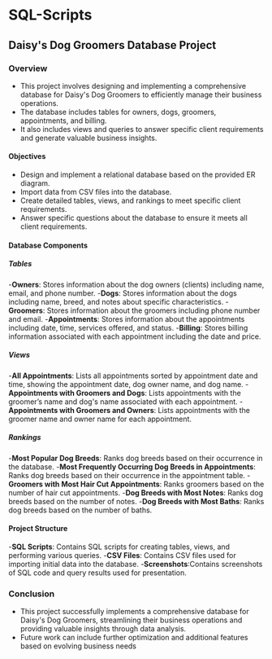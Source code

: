 # SQL-Scripts

## Daisy's Dog Groomers Database Project

### Overview

- This project involves designing and implementing a comprehensive database for Daisy's Dog Groomers to efficiently manage their business operations.
- The database includes tables for owners, dogs, groomers, appointments, and billing.
- It also includes views and queries to answer specific client requirements and generate valuable business insights.

#### Objectives

- Design and implement a relational database based on the provided ER diagram.
- Import data from CSV files into the database.
- Create detailed tables, views, and rankings to meet specific client requirements.
- Answer specific questions about the database to ensure it meets all client requirements.

#### Database Components

##### Tables

-**Owners**: Stores information about the dog owners (clients) including name, email, and phone number.
-**Dogs**: Stores information about the dogs including name, breed, and notes about specific characteristics.
-**Groomers**: Stores information about the groomers including phone number and email.
-**Appointments**: Stores information about the appointments including date, time, services offered, and status.
-**Billing**: Stores billing information associated with each appointment including the date and price.

##### Views

-**All Appointments**: Lists all appointments sorted by appointment date and time, showing the appointment date, dog owner name, and dog name.
-**Appointments with Groomers and Dogs**: Lists appointments with the groomer’s name and dog's name associated with each appointment.
-**Appointments with Groomers and Owners**: Lists appointments with the groomer name and owner name for each appointment.

##### Rankings

-**Most Popular Dog Breeds**: Ranks dog breeds based on their occurrence in the database.
-**Most Frequently Occurring Dog Breeds in Appointments**: Ranks dog breeds based on their occurrence in the appointment table.
-**Groomers with Most Hair Cut Appointments**: Ranks groomers based on the number of hair cut appointments.
-**Dog Breeds with Most Notes**: Ranks dog breeds based on the number of notes.
-**Dog Breeds with Most Baths**: Ranks dog breeds based on the number of baths.

#### Project Structure

-**SQL Scripts**: Contains SQL scripts for creating tables, views, and performing various queries.
-**CSV Files**: Contains CSV files used for importing initial data into the database.
-**Screenshots**:Contains screenshots of SQL code and query results used for presentation.

### Conclusion
- This project successfully implements a comprehensive database for Daisy's Dog Groomers, streamlining their business operations and 
providing valuable insights through data analysis.
- Future work can include further optimization and additional features based on evolving business needs




